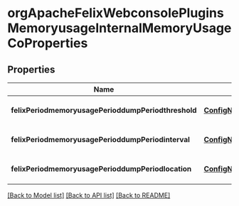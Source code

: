 # orgApacheFelixWebconsolePluginsMemoryusageInternalMemoryUsageCoProperties

## Properties
Name | Type | Description | Notes
------------ | ------------- | ------------- | -------------
**felixPeriodmemoryusagePerioddumpPeriodthreshold** | [**ConfigNodePropertyInteger**](ConfigNodePropertyInteger.md) |  | [optional] [default to null]
**felixPeriodmemoryusagePerioddumpPeriodinterval** | [**ConfigNodePropertyInteger**](ConfigNodePropertyInteger.md) |  | [optional] [default to null]
**felixPeriodmemoryusagePerioddumpPeriodlocation** | [**ConfigNodePropertyString**](ConfigNodePropertyString.md) |  | [optional] [default to null]

[[Back to Model list]](../README.md#documentation-for-models) [[Back to API list]](../README.md#documentation-for-api-endpoints) [[Back to README]](../README.md)


